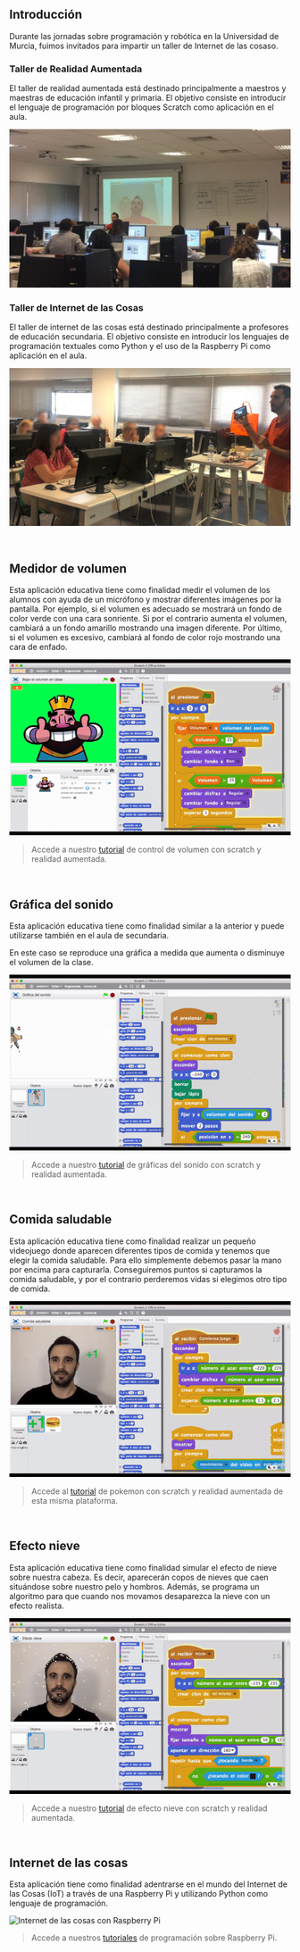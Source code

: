 ## Introducción

Durante las jornadas sobre programación y robótica en la Universidad de Murcia, fuimos invitados para impartir un taller de Internet de las cosaso.

### Taller de Realidad Aumentada

El taller de realidad aumentada está destinado principalmente a maestros y maestras de educación infantil y primaria. El objetivo consiste en introducir el lenguaje de programación por bloques Scratch como aplicación en el aula.

![](img/taller-ra.jpg "Taller de Realidad Aumentada con Scratch")

### Taller de Internet de las Cosas

El taller de internet de las cosas está destinado principalmente a profesores de educación secundaria. El objetivo consiste en introducir los lenguajes de programación textuales como Python y el uso de la Raspberry Pi como aplicación en el aula.

![](img/taller-iot.jpg "Taller de Internet de las Cosas con raspberry Pi")



<br />



## Medidor de volumen

Esta aplicación educativa tiene como finalidad medir el volumen de los alumnos con ayuda de un micrófono y mostrar diferentes imágenes por la pantalla. Por ejemplo, si el volumen es adecuado se mostrará un fondo de color verde con una cara sonriente. Si por el contrario aumenta el volumen, cambiará a un fondo amarillo mostrando una imagen diferente. Por último, si el volumen es excesivo, cambiará al fondo de color rojo mostrando una cara de enfado.

![](img/volumen.gif "Medidor de volumen programado con Scratch")

> Accede a nuestro [tutorial](https://www.programoergosum.es/tutoriales/control-de-volumen-con-scratch-2) de control de volumen con scratch y realidad aumentada.



<br />



## Gráfica del sonido

Esta aplicación educativa tiene como finalidad similar a la anterior y puede utilizarse también en el aula de secundaria. 

En este caso se reproduce una gráfica a medida que aumenta o disminuye el volumen de la clase.

![](img/grafica.gif "Gráfica del sonido programado con Scratch")

> Accede a nuestro [tutorial](https://www.programoergosum.es/tutoriales/graficas-de-audio-con-scratch-2) de gráficas del sonido con scratch y realidad aumentada.



<br />



## Comida saludable

Esta aplicación educativa tiene como finalidad realizar un pequeño videojuego donde aparecen diferentes tipos de comida y tenemos que elegir la comida saludable. Para ello simplemente debemos pasar la mano por encima para capturarla. Conseguiremos puntos si capturamos la comida saludable, y por el contrario perderemos vidas si elegimos otro tipo de comida.

![](img/pokemon.gif "Comida saludable programado con Scratch")

> Accede al [tutorial](https://www.programoergosum.es/tutoriales/pokemon-go-con-scratch-2) de pokemon con scratch y realidad aumentada de esta misma plataforma.



<br />



## Efecto nieve

Esta aplicación educativa tiene como finalidad simular el efecto de nieve sobre nuestra cabeza. Es decir, aparecerán copos de nieves que caen situándose sobre nuestro pelo y hombros. Además, se programa un algoritmo para que cuando nos movamos desaparezca la nieve con un efecto realista.

![](img/nieve.gif "Efecto nieve programado con Scratch")

> Accede a nuestro [tutorial](https://www.programoergosum.es/tutoriales/efecto-nieve-con-scratch-2) de efecto nieve con scratch y realidad aumentada.



<br />



## Internet de las cosas

Esta aplicación tiene como finalidad adentrarse en el mundo del Internet de las Cosas (IoT) a través de una Raspberry Pi y utilizando Python como lenguaje de programación.

![](img/iot.gif "Internet de las cosas con Raspberry Pi")

> Accede a nuestros [tutoriales](https://www.programoergosum.es/tutoriales/tags/raspberry-pi) de programación sobre Raspberry Pi.

